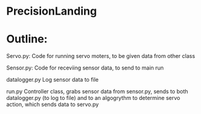 # PrecisionLanding

# Outline:

Servo.py: 
Code for running servo moters, to be given data from other class

Sensor.py:
Code for receviing sensor data, to send to main run

datalogger.py
Log sensor data to file

run.py
Controller class, grabs sensor data from sensor.py, sends to both datalogger.py (to log to file) and to an algogrythm to determine servo action, which sends data to servo.py
